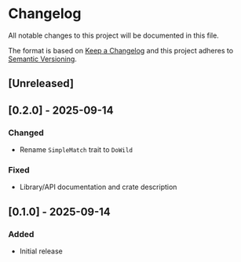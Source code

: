 <!--
Added for new features.
Changed for changes in existing functionality.
Deprecated for soon-to-be removed features.
Removed for now removed features.
Fixed for any bug fixes.
Security in case of vulnerabilities.
-->

# Changelog

All notable changes to this project will be documented in this file.

The format is based on [Keep a Changelog](http://keepachangelog.com/en/1.0.0/)
and this project adheres to [Semantic
Versioning](http://semver.org/spec/v2.0.0.html).

## [Unreleased]

## [0.2.0] - 2025-09-14

### Changed

* Rename `SimpleMatch` trait to `DoWild`

### Fixed

* Library/API documentation and crate description

## [0.1.0] - 2025-09-14

### Added

* Initial release
